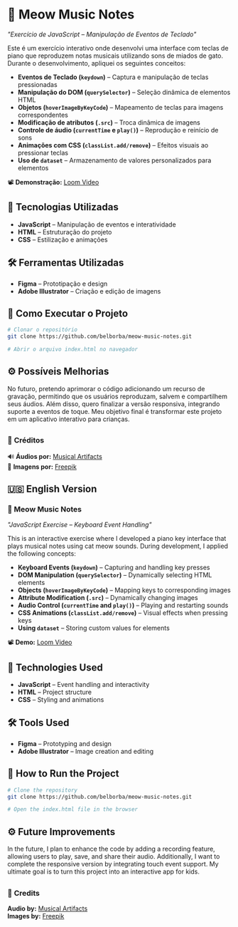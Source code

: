 <h1>🎵 Meow Music Notes</h1>  

*"Exercício de JavaScript – Manipulação de Eventos de Teclado"*  
  
Este é um exercício interativo onde desenvolvi uma interface com teclas de piano que reproduzem notas musicais utilizando sons de miados de gato. Durante o desenvolvimento, apliquei os seguintes conceitos:  

- **Eventos de Teclado (`keydown`)** – Captura e manipulação de teclas pressionadas  
- **Manipulação do DOM (`querySelector`)** – Seleção dinâmica de elementos HTML  
- **Objetos (`hoverImageByKeyCode`)** – Mapeamento de teclas para imagens correspondentes  
- **Modificação de atributos (`.src`)** – Troca dinâmica de imagens  
- **Controle de áudio (`currentTime` e `play()`)** – Reprodução e reinício de sons  
- **Animações com CSS (`classList.add/remove`)** – Efeitos visuais ao pressionar teclas  
- **Uso de `dataset`** – Armazenamento de valores personalizados para elementos  

📽 **Demonstração:** [Loom Video](http://loom.com/share/5a507050c9b54bf99f4eaa4b91b7fc9f)  




## 🚀 **Tecnologias Utilizadas**  

- **JavaScript** – Manipulação de eventos e interatividade  
- **HTML** – Estruturação do projeto  
- **CSS** – Estilização e animações  

  

## 🛠 **Ferramentas Utilizadas**  

- **Figma** – Prototipação e design  
- **Adobe Illustrator** – Criação e edição de imagens
  
## 🎹 **Como Executar o Projeto**  

```sh
# Clonar o repositório
git clone https://github.com/belborba/meow-music-notes.git

# Abrir o arquivo index.html no navegador
```  

## ⚙️ **Possíveis Melhorias**  

No futuro, pretendo aprimorar o código adicionando um recurso de gravação, permitindo que os usuários reproduzam, salvem e compartilhem seus áudios. Além disso, quero finalizar a versão responsiva, integrando suporte a eventos de toque. Meu objetivo final é transformar este projeto em um aplicativo interativo para crianças.  

##

### 🎼 **Créditos**  

🔊 **Áudios por:** [Musical Artifacts](https://musical-artifacts.com/)  
🎨 **Imagens por:** [Freepik](https://br.freepik.com/)  



## 🇺🇸 **English Version**  

### **🎵 Meow Music Notes**  

*"JavaScript Exercise – Keyboard Event Handling"*  

This is an interactive exercise where I developed a piano key interface that plays musical notes using cat meow sounds. During development, I applied the following concepts:  

- **Keyboard Events (`keydown`)** – Capturing and handling key presses  
- **DOM Manipulation (`querySelector`)** – Dynamically selecting HTML elements  
- **Objects (`hoverImageByKeyCode`)** – Mapping keys to corresponding images  
- **Attribute Modification (`.src`)** – Dynamically changing images  
- **Audio Control (`currentTime` and `play()`)** – Playing and restarting sounds  
- **CSS Animations (`classList.add/remove`)** – Visual effects when pressing keys  
- **Using `dataset`** – Storing custom values for elements  

📽 **Demo:** [Loom Video](http://loom.com/share/5a507050c9b54bf99f4eaa4b91b7fc9f)  



## 🚀 **Technologies Used**  

- **JavaScript** – Event handling and interactivity  
- **HTML** – Project structure  
- **CSS** – Styling and animations  

## 🛠 **Tools Used**  

- **Figma** – Prototyping and design  
- **Adobe Illustrator** – Image creation and editing  

## 🎹 **How to Run the Project**  

```sh
# Clone the repository
git clone https://github.com/belborba/meow-music-notes.git

# Open the index.html file in the browser
```  

## ⚙️ **Future Improvements**  

In the future, I plan to enhance the code by adding a recording feature, allowing users to play, save, and share their audio. Additionally, I want to complete the responsive version by integrating touch event support. My ultimate goal is to turn this project into an interactive app for kids.

##

### 🎼 **Credits**  

**Audio by:** [Musical Artifacts](https://musical-artifacts.com/)  
**Images by:** [Freepik](https://br.freepik.com/)  
